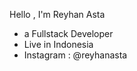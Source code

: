 Hello , I'm Reyhan Asta

- a Fullstack Developer 
- Live in Indonesia
- Instagram : @reyhanasta

<!---
reyhanasta/reyhanasta is a ✨ special ✨ repository because its `README.md` (this file) appears on your GitHub profile.
You can click the Preview link to take a look at your changes.
--->
